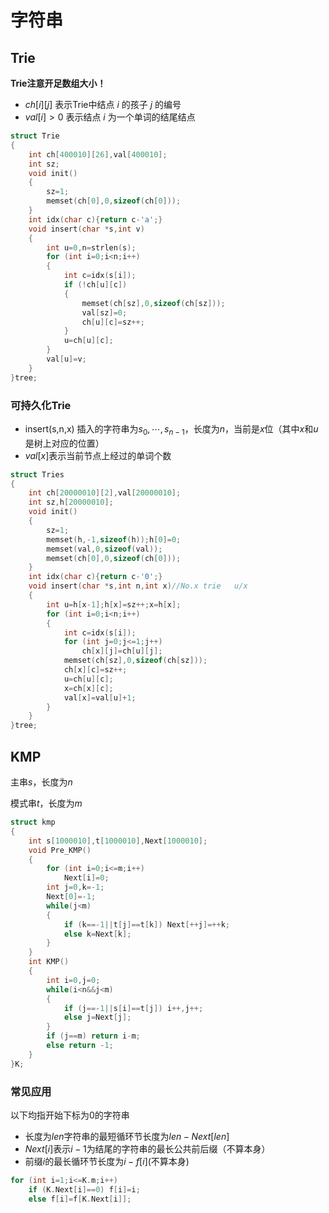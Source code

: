 # 字符串

## Trie

<b>Trie注意开足数组大小！</b>

* $ch[i][j]$ 表示Trie中结点 $i$ 的孩子 $j$ 的编号
* $val[i]>0$ 表示结点 $i$ 为一个单词的结尾结点

```c++
struct Trie
{
    int ch[400010][26],val[400010];
    int sz;
    void init()
    {
        sz=1;
        memset(ch[0],0,sizeof(ch[0]));
    }
    int idx(char c){return c-'a';}
    void insert(char *s,int v)
    {
        int u=0,n=strlen(s);
        for (int i=0;i<n;i++)
        {
            int c=idx(s[i]);
            if (!ch[u][c])
            {
                memset(ch[sz],0,sizeof(ch[sz]));
                val[sz]=0;
                ch[u][c]=sz++;
            }
            u=ch[u][c];
        }              
        val[u]=v;
    }
}tree;
```

### 可持久化Trie

* insert(s,n,x) 插入的字符串为$s_0,\cdots ,s_{n-1}$，长度为$n$，当前是$x$位（其中$x$和$u$是树上对应的位置）
* $val[x]$表示当前节点上经过的单词个数

```c++
struct Tries
{
    int ch[20000010][2],val[20000010];
    int sz,h[20000010];
    void init()
    {
        sz=1;
        memset(h,-1,sizeof(h));h[0]=0;
        memset(val,0,sizeof(val));
        memset(ch[0],0,sizeof(ch[0]));
    }
    int idx(char c){return c-'0';}
    void insert(char *s,int n,int x)//No.x trie   u/x
    {
        int u=h[x-1];h[x]=sz++;x=h[x];
        for (int i=0;i<n;i++)
        {
            int c=idx(s[i]);
            for (int j=0;j<=1;j++)
                ch[x][j]=ch[u][j];
            memset(ch[sz],0,sizeof(ch[sz]));
            ch[x][c]=sz++;
            u=ch[u][c];
            x=ch[x][c];
            val[x]=val[u]+1;
        }
    }
}tree;
```

## KMP

主串$s$，长度为$n$

模式串$t$，长度为$m$

```c++
struct kmp
{
    int s[1000010],t[1000010],Next[1000010];
    void Pre_KMP()
    {
        for (int i=0;i<=m;i++)
            Next[i]=0;
        int j=0,k=-1;
        Next[0]=-1;
        while(j<m)
        {
            if (k==-1||t[j]==t[k]) Next[++j]=++k;
            else k=Next[k];
        }
    }
    int KMP()
    {
        int i=0,j=0;
        while(i<n&&j<m)
        {
            if (j==-1||s[i]==t[j]) i++,j++;
            else j=Next[j];
        }
        if (j==m) return i-m;
        else return -1;
    }
}K;
```

### 常见应用

以下均指开始下标为$0$的字符串

* 长度为$len$字符串的最短循环节长度为$len-Next[len]$
* $Next[i]$表示$i-1$为结尾的字符串的最长公共前后缀（不算本身）
* 前缀$i$的最长循环节长度为$i-f[i]$(不算本身)

```c++
for (int i=1;i<=K.m;i++)
    if (K.Next[i]==0) f[i]=i;
    else f[i]=f[K.Next[i]];
```
